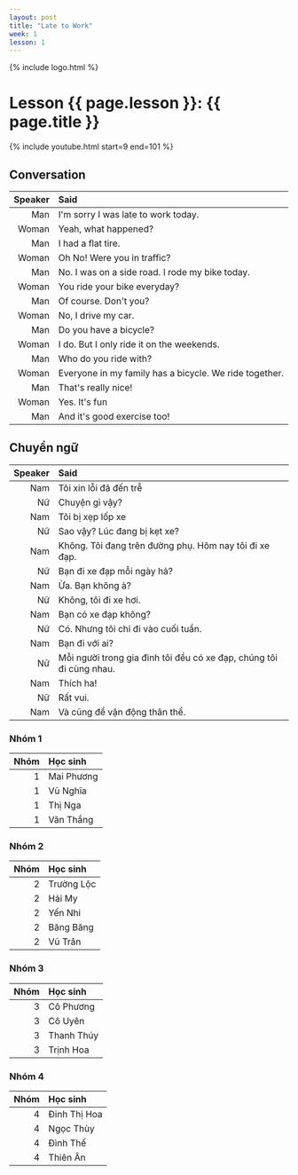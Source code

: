 ```yaml
---
layout: post
title: "Late to Work"
week: 1
lesson: 1
---
```


{% include logo.html %}

# Lesson {{ page.lesson }}: {{ page.title }}

{% include youtube.html start=9 end=101 %}

## Conversation

Speaker | Said
---: | :---
Man | I'm sorry I was late to work today.
Woman | Yeah, what happened?
Man | I had a flat tire.
Woman | Oh No! Were you in traffic?
Man | No. I was on a side road. I rode my bike today.
Woman | You ride your bike everyday?
Man | Of course. Don't you?
Woman | No, I drive my car.
Man | Do you have a bicycle?
Woman | I do. But I only ride it on the weekends.
Man | Who do you ride with?
Woman | Everyone in my family has a bicycle. We ride together.
Man | That's really nice!
Woman | Yes. It's fun
Man | And it's good exercise too!

## Chuyển ngữ

Speaker | Said
---: | :---
Nam | Tôi xin lỗi đã đến trễ
Nữ | Chuyện gì vậy?
Nam | Tôi bị xẹp lốp xe
Nữ | Sao vậy? Lúc đang bị kẹt xe?
Nam | Không. Tôi đang trên đường phụ. Hôm nay tôi đi xe đạp.
Nữ | Bạn đi xe đạp mỗi ngày hả?
Nam | Ừa. Bạn không à?
Nữ | Không, tôi đi xe hơi.
Nam | Bạn có xe đạp không?
Nữ | Có. Nhưng tôi chỉ đi vào cuối tuần.
Nam | Bạn đi với ai?
Nữ | Mỗi người trong gia đình tôi đều có xe đạp, chúng tôi đi cùng nhau.
Nam | Thích ha!
Nữ | Rất vui.
Nam | Và cũng để vận động thân thể.

### Nhóm 1

Nhóm | Học sinh
---: | :---
1 | Mai Phương
1 | Vũ Nghĩa
1 | Thị Nga
1 | Văn Thắng

### Nhóm 2

Nhóm | Học sinh
---: | :---
2 | Trường Lộc
2 | Hải My
2 | Yến Nhi
2 | Băng Băng
2 | Vũ Trân

### Nhóm 3

Nhóm | Học sinh
---: | :---
3 | Cô Phương
3 | Cô Uyên
3 | Thanh Thúy
3 | Trịnh Hoa

### Nhóm 4

Nhóm | Học sinh
---: | :---
4 | Đinh Thị Hoa
4 | Ngọc Thùy
4 | Đình Thế
4 | Thiên Ân